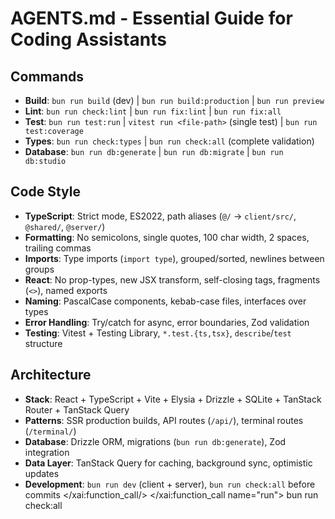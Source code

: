 # AGENTS.md - Essential Guide for Coding Assistants

## Commands

- **Build**: `bun run build` (dev) | `bun run build:production` |
  `bun run preview`
- **Lint**: `bun run check:lint` | `bun run fix:lint` | `bun run fix:all`
- **Test**: `bun run test:run` | `vitest run <file-path>` (single test) |
  `bun run test:coverage`
- **Types**: `bun run check:types` | `bun run check:all` (complete validation)
- **Database**: `bun run db:generate` | `bun run db:migrate` |
  `bun run db:studio`

## Code Style

- **TypeScript**: Strict mode, ES2022, path aliases (`@/` → `client/src/`,
  `@shared/`, `@server/`)
- **Formatting**: No semicolons, single quotes, 100 char width, 2 spaces,
  trailing commas
- **Imports**: Type imports (`import type`), grouped/sorted, newlines between
  groups
- **React**: No prop-types, new JSX transform, self-closing tags, fragments
  (`<>`), named exports
- **Naming**: PascalCase components, kebab-case files, interfaces over types
- **Error Handling**: Try/catch for async, error boundaries, Zod validation
- **Testing**: Vitest + Testing Library, `*.test.{ts,tsx}`, `describe`/`test`
  structure

## Architecture

- **Stack**: React + TypeScript + Vite + Elysia + Drizzle + SQLite + TanStack
  Router + TanStack Query
- **Patterns**: SSR production builds, API routes (`/api/`), terminal routes
  (`/terminal/`)
- **Database**: Drizzle ORM, migrations (`bun run db:generate`), Zod integration
- **Data Layer**: TanStack Query for caching, background sync, optimistic
  updates
- **Development**: `bun run dev` (client + server), `bun run check:all` before
  commits</content> </xai:function_call/> </xai:function_call name="run">
  <parameter name="command">bun run check:all
